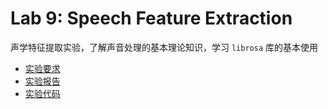 # Lab 9: Speech Feature Extraction

声学特征提取实验，了解声音处理的基本理论知识，学习 `librosa` 库的基本使用

- [实验要求](https://github.com/Charles-T-T/AI-Intro/blob/master/labs/lab9/docs/lab9.pdf) 
- [实验报告](https://github.com/Charles-T-T/AI-Intro/blob/master/labs/lab9/docs/report.md)
- [实验代码](https://github.com/Charles-T-T/AI-Intro/blob/master/labs/lab9/src/lab9.ipynb) 